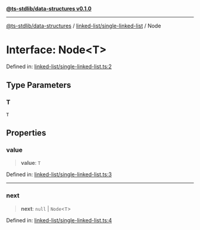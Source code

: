 [**@ts-stdlib/data-structures v0.1.0**](../../../README.md)

***

[@ts-stdlib/data-structures](../../../README.md) / [linked-list/single-linked-list](../README.md) / Node

# Interface: Node\<T\>

Defined in: [linked-list/single-linked-list.ts:2](https://github.com/gabaudette/ts-stdlib/blob/5164f234b9a04fc1f1f671b028e4805f98b56ab3/packages/data-structures/src/linked-list/single-linked-list.ts#L2)

## Type Parameters

### T

`T`

## Properties

### value

> **value**: `T`

Defined in: [linked-list/single-linked-list.ts:3](https://github.com/gabaudette/ts-stdlib/blob/5164f234b9a04fc1f1f671b028e4805f98b56ab3/packages/data-structures/src/linked-list/single-linked-list.ts#L3)

***

### next

> **next**: `null` \| `Node`\<`T`\>

Defined in: [linked-list/single-linked-list.ts:4](https://github.com/gabaudette/ts-stdlib/blob/5164f234b9a04fc1f1f671b028e4805f98b56ab3/packages/data-structures/src/linked-list/single-linked-list.ts#L4)
